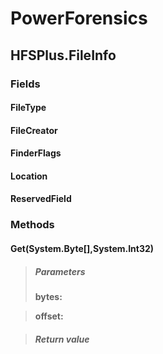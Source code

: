 ﻿# PowerForensics


## HFSPlus.FileInfo

### Fields

#### FileType

#### FileCreator

#### FinderFlags

#### Location

#### ReservedField

### Methods


#### Get(System.Byte[],System.Int32)

> ##### Parameters
> **bytes:** 

> **offset:** 

> ##### Return value
> 
